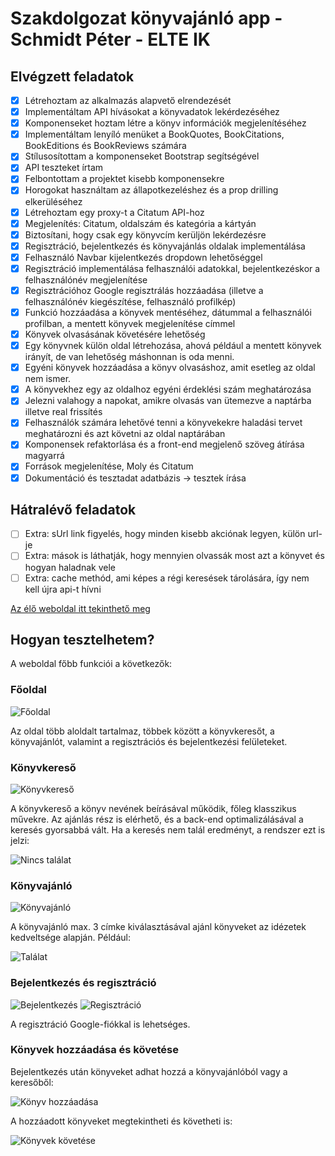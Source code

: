 # Szakdolgozat könyvajánló app - Schmidt Péter - ELTE IK

## Elvégzett feladatok

- [x] Létrehoztam az alkalmazás alapvető elrendezését
- [x] Implementáltam API hívásokat a könyvadatok lekérdezéséhez
- [x] Komponenseket hoztam létre a könyv információk megjelenítéséhez
- [x] Implementáltam lenyíló menüket a BookQuotes, BookCitations, BookEditions és BookReviews számára
- [x] Stílusosítottam a komponenseket Bootstrap segítségével
- [x] API teszteket írtam
- [x] Felbontottam a projektet kisebb komponensekre
- [x] Horogokat használtam az állapotkezeléshez és a prop drilling elkerüléséhez
- [x] Létrehoztam egy proxy-t a Citatum API-hoz
- [x] Megjelenítés: Citatum, oldalszám és kategória a kártyán
- [x] Biztosítani, hogy csak egy könyvcím kerüljön lekérdezésre
- [x] Regisztráció, bejelentkezés és könyvajánlás oldalak implementálása
- [x] Felhasználó Navbar kijelentkezés dropdown lehetőséggel
- [x] Regisztráció implementálása felhasználói adatokkal, bejelentkezéskor a felhasználónév megjelenítése
- [x] Regisztrációhoz Google regisztrálás hozzáadása (illetve a felhasználónév kiegészítése, felhasználó profilkép)
- [x] Funkció hozzáadása a könyvek mentéséhez, dátummal a felhasználói profilban, a mentett könyvek megjelenítése címmel
- [x] Könyvek olvasásának követésére lehetőség
- [x] Egy könyvnek külön oldal létrehozása, ahová például a mentett könyvek irányít, de van lehetőség máshonnan is oda menni.
- [x] Egyéni könyvek hozzáadása a könyv olvasáshoz, amit esetleg az oldal nem ismer.
- [x] A könyvekhez egy az oldalhoz egyéni érdeklési szám meghatározása
- [x] Jelezni valahogy a napokat, amikre olvasás van ütemezve a naptárba illetve real frissítés
- [x] Felhasználók számára lehetővé tenni a könyvekekre haladási tervet meghatározni és azt követni az oldal naptárában
- [x] Komponensek refaktorlása és a front-end megjelenő szöveg átírása magyarrá
- [x] Források megjelenítése, Moly és Citatum
- [x] Dokumentáció és tesztadat adatbázis -> tesztek írása

## Hátralévő feladatok

- [ ] Extra: sUrl link figyelés, hogy minden kisebb akciónak legyen, külön url-je
- [ ] Extra: mások is láthatják, hogy mennyien olvassák most azt a könyvet és hogyan 
haladnak vele
- [ ] Extra: cache methód, ami képes a régi keresések tárolására, így nem kell újra api-t hívni

[Az élő weboldal itt tekinthető meg](https://book-app-inky.vercel.app/)

## Hogyan tesztelhetem?

A weboldal főbb funkciói a következők:

### Főoldal
![Főoldal](https://i.postimg.cc/d01rgcNL/Web-capture-21-4-2023-165838-book-app-inky-vercel-app.jpg)

Az oldal több aloldalt tartalmaz, többek között a könyvkeresőt, a könyvajánlót, valamint a regisztrációs és bejelentkezési felületeket.

### Könyvkereső
![Könyvkereső](https://i.postimg.cc/5ywC84yk/Web-capture-21-4-2023-17020-book-app-inky-vercel-app.jpg)

A könyvkereső a könyv nevének beírásával működik, főleg klasszikus művekre. Az ajánlás rész is elérhető, és a back-end optimalizálásával a keresés gyorsabbá vált. Ha a keresés nem talál eredményt, a rendszer ezt is jelzi:

![Nincs találat](https://i.postimg.cc/pLPDYFDQ/Web-capture-21-4-2023-17743-book-app-inky-vercel-app.jpg)

### Könyvajánló
![Könyvajánló](https://i.postimg.cc/BSbBVHRM/Web-capture-21-4-2023-17057-book-app-inky-vercel-app.jpg)

A könyvajánló max. 3 címke kiválasztásával ajánl könyveket az idézetek kedveltsége alapján. Például:

![Találat](https://i.postimg.cc/2rhFMzXR/Web-capture-21-4-2023-17226-book-app-inky-vercel-app.jpg)

### Bejelentkezés és regisztráció
![Bejelentkezés](https://i.postimg.cc/y8n0f8PM/Web-capture-21-4-2023-1735-book-app-inky-vercel-app.jpg)
![Regisztráció](https://i.postimg.cc/s2N7rHbK/Web-capture-21-4-2023-17436-book-app-inky-vercel-app.jpg)

A regisztráció Google-fiókkal is lehetséges.

### Könyvek hozzáadása és követése
Bejelentkezés után könyveket adhat hozzá a könyvajánlóból vagy a keresőből:

![Könyv hozzáadása](https://i.postimg.cc/3rppsB1C/Web-capture-21-4-2023-17533-book-app-inky-vercel-app.jpg)

A hozzáadott könyveket megtekintheti és követheti is:

![Könyvek követése](https://i.postimg.cc/zJ0k702y/Web-capture-21-4-2023-17610-book-app-inky-vercel-app.jpg)

